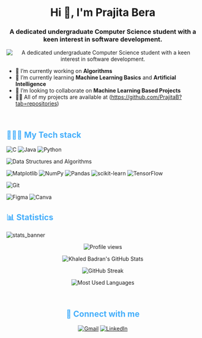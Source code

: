 <h1 align="center">Hi 👋, I'm Prajita Bera</h1>

<!-- <p align="center"> <img src="https://github.com/PrajitaB/GraphicDesign/blob/main/Personal/Asset%205.png" alt="PrajitaB" /> </p> -->
<!--<p align="center"> <iframe src="https://giphy.com/embed/Lny6Rw04nsOOc" width="480" height="360" frameBorder="0" class="giphy-embed" allowFullScreen></iframe> </p> -->
<!--<p align="center"> <img src="https://giphy.com/embed/Lny6Rw04nsOOc" alt="PrajitaB" /> </p> -->


<div align="center">
<h3 align="center">A dedicated undergraduate Computer Science student with a
keen interest in software development.</h3>
  
![A dedicated undergraduate Computer Science student with a
keen interest in software development.](https://media.giphy.com/media/xFkgeu7dhfgqqxJqmj/giphy.gif)
</div>
<!--Hi Babieee Dogeshhh-->

- 🔭 I’m currently working on **Algorithms**
- 🌱 I’m currently learning **Machine Learning Basics** and **Artificial Intelligence**
- 👯 I’m looking to collaborate on **Machine Learning Based Projects**
- 👨‍💻 All of my projects are available at (https://github.com/PrajitaB?tab=repositories)

<br>

  
<h2 style="color: #44AEFB">👨🏻‍💻 My Tech stack</h2>

![C](https://img.shields.io/badge/c-%2300599C.svg?style=for-the-badge&logo=c&logoColor=white)
![Java](https://img.shields.io/badge/java-%23ED8B00.svg?style=for-the-badge&logo=openjdk&logoColor=white)
![Python](https://img.shields.io/badge/python-3670A0?style=for-the-badge&logo=python&logoColor=ffdd54)

![Data Structures and Algorithms](https://img.shields.io/badge/Data%20Structures%20and%20Algorithms-blue)

![Matplotlib](https://img.shields.io/badge/Matplotlib-%23ffffff.svg?style=for-the-badge&logo=Matplotlib&logoColor=black)
![NumPy](https://img.shields.io/badge/numpy-%23013243.svg?style=for-the-badge&logo=numpy&logoColor=white)
![Pandas](https://img.shields.io/badge/pandas-%23150458.svg?style=for-the-badge&logo=pandas&logoColor=white)
![scikit-learn](https://img.shields.io/badge/scikit--learn-%23F7931E.svg?style=for-the-badge&logo=scikit-learn&logoColor=white)
![TensorFlow](https://img.shields.io/badge/TensorFlow-%23FF6F00.svg?style=for-the-badge&logo=TensorFlow&logoColor=white)

![Git](https://img.shields.io/badge/git-%23F05033.svg?style=for-the-badge&logo=git&logoColor=white)

![Figma](https://img.shields.io/badge/figma-%23F24E1E.svg?style=for-the-badge&logo=figma&logoColor=white)
![Canva](https://img.shields.io/badge/Canva-%2300C4CC.svg?style=for-the-badge&logo=Canva&logoColor=white)
<br>




<!--

[![Top Langs](https://github-readme-stats.vercel.app/api/top-langs/?username=PrajitaB)](https://github.com/anuraghazra/github-readme-stats)

![GitHub stats](https://github-readme-stats.vercel.app/api?username=PrajitaB&show_icons=true)  

![GitHub streak stats](https://streak-stats.demolab.com/?user=PrajitaB)  

[![GitHub Activity Graph](https://github-readme-activity-graph.vercel.app/graph?username=PrajitaB&bg_color=d1faff&color=654c9e&line=00aaff&point=ff0000&area=true&hide_border=true)](https://github.com/ashutosh00710/github-readme-activity-graph)

-->



<!-- Statistics -->

<h2 style="color: #44AEFB">📊 Statistics</h2>

![stats_banner](https://15d.co/wp-content/uploads/2018/04/3loaders.gif)

<!-- Begin Stats Cards -->
<!-- Resources:  -->
<!-- Github & Languages Stats: https://github.com/anuraghazra/github-readme-stats --> 
<!-- Streak Stats: https://github.com/denvercoder1/github-readme-streak-stats -->
<!-- Change the value after ?username= to your GitHub username. -->
<div class="stats" align="center">

![Profile views](https://komarev.com/ghpvc/?username=PrajitaB&style=for-the-badge)

![Khaled Badran's GitHub Stats](https://github-readme-stats.vercel.app/api?username=PrajitaB&hide=stars&count_private=true&show_icons=true&theme=algolia&border_radius=20)

![GitHub Streak](https://streak-stats.demolab.com?user=PrajitaB&count_private=true&theme=algolia&border_radius=20)

<!-- ![Most Used Languages](https://github-readme-stats.vercel.app/api/top-langs/?username=KhaledBadranDev&show_icons=true&theme=algolia&border_radius=20) -->
    
<!-- compact programming languages layout -->
![Most Used Languages](https://github-readme-stats.vercel.app/api/top-langs/?username=PrajitaB&layout=compact&show_icons=true&theme=algolia&border_radius=20)
</div>
<!--  End Stats Cards -->
<br>

<div align="center">
  
<h2 style="color: #44AEFB">🤝 Connect with me</h2>
  
[![Gmail](https://img.shields.io/badge/Gmail-D14836?style=for-the-badge&logo=gmail&logoColor=white)](mailto:prajitandian@gmail.com)
[![LinkedIn](https://img.shields.io/badge/linkedin-%230077B5.svg?style=for-the-badge&logo=linkedin&logoColor=white)](https://www.linkedin.com/in/prajita-bera-7b4b26267/?originalSubdomain=in)

</div>

<br>





<!-- https://github.com/Ileriayo/markdown-badges -->
<!-- https://arturssmirnovs.github.io/github-profile-readme-generator/ -->


